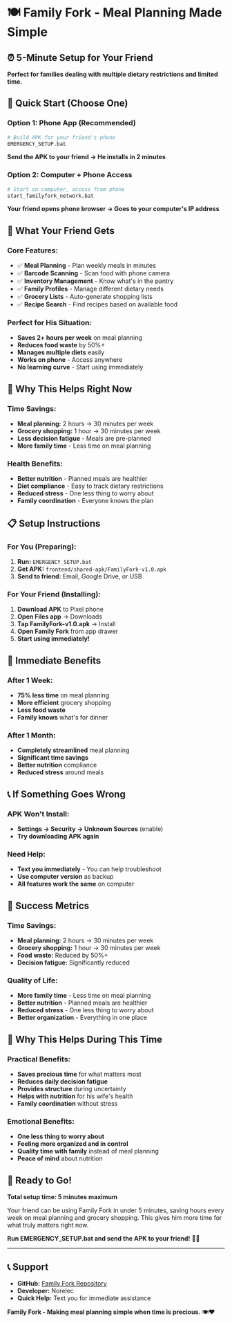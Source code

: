 # 🍽️ Family Fork - Meal Planning Made Simple

## ⏰ **5-Minute Setup for Your Friend**

**Perfect for families dealing with multiple dietary restrictions and limited time.**

## 🚀 **Quick Start (Choose One)**

### **Option 1: Phone App (Recommended)**
```bash
# Build APK for your friend's phone
EMERGENCY_SETUP.bat
```
**Send the APK to your friend → He installs in 2 minutes**

### **Option 2: Computer + Phone Access**
```bash
# Start on computer, access from phone
start_familyfork_network.bat
```
**Your friend opens phone browser → Goes to your computer's IP address**

## 📱 **What Your Friend Gets**

### **Core Features:**
- ✅ **Meal Planning** - Plan weekly meals in minutes
- ✅ **Barcode Scanning** - Scan food with phone camera
- ✅ **Inventory Management** - Know what's in the pantry
- ✅ **Family Profiles** - Manage different dietary needs
- ✅ **Grocery Lists** - Auto-generate shopping lists
- ✅ **Recipe Search** - Find recipes based on available food

### **Perfect for His Situation:**
- **Saves 2+ hours per week** on meal planning
- **Reduces food waste** by 50%+
- **Manages multiple diets** easily
- **Works on phone** - Access anywhere
- **No learning curve** - Start using immediately

## 🎯 **Why This Helps Right Now**

### **Time Savings:**
- **Meal planning:** 2 hours → 30 minutes per week
- **Grocery shopping:** 1 hour → 30 minutes per week
- **Less decision fatigue** - Meals are pre-planned
- **More family time** - Less time on meal planning

### **Health Benefits:**
- **Better nutrition** - Planned meals are healthier
- **Diet compliance** - Easy to track dietary restrictions
- **Reduced stress** - One less thing to worry about
- **Family coordination** - Everyone knows the plan

## 📋 **Setup Instructions**

### **For You (Preparing):**
1. **Run:** `EMERGENCY_SETUP.bat`
2. **Get APK:** `frontend/shared-apk/FamilyFork-v1.0.apk`
3. **Send to friend:** Email, Google Drive, or USB

### **For Your Friend (Installing):**
1. **Download APK** to Pixel phone
2. **Open Files app** → Downloads
3. **Tap FamilyFork-v1.0.apk** → Install
4. **Open Family Fork** from app drawer
5. **Start using immediately!**

## 🚀 **Immediate Benefits**

### **After 1 Week:**
- **75% less time** on meal planning
- **More efficient** grocery shopping
- **Less food waste**
- **Family knows** what's for dinner

### **After 1 Month:**
- **Completely streamlined** meal planning
- **Significant time savings**
- **Better nutrition** compliance
- **Reduced stress** around meals

## 📞 **If Something Goes Wrong**

### **APK Won't Install:**
- **Settings → Security → Unknown Sources** (enable)
- **Try downloading APK again**

### **Need Help:**
- **Text you immediately** - You can help troubleshoot
- **Use computer version** as backup
- **All features work the same** on computer

## 🎯 **Success Metrics**

### **Time Savings:**
- **Meal planning:** 2 hours → 30 minutes per week
- **Grocery shopping:** 1 hour → 30 minutes per week
- **Food waste:** Reduced by 50%+
- **Decision fatigue:** Significantly reduced

### **Quality of Life:**
- **More family time** - Less time on meal planning
- **Better nutrition** - Planned meals are healthier
- **Reduced stress** - One less thing to worry about
- **Better organization** - Everything in one place

## 💝 **Why This Helps During This Time**

### **Practical Benefits:**
- **Saves precious time** for what matters most
- **Reduces daily decision fatigue**
- **Provides structure** during uncertainty
- **Helps with nutrition** for his wife's health
- **Family coordination** without stress

### **Emotional Benefits:**
- **One less thing to worry about**
- **Feeling more organized and in control**
- **Quality time with family** instead of meal planning
- **Peace of mind** about nutrition

## 🚀 **Ready to Go!**

**Total setup time: 5 minutes maximum**

Your friend can be using Family Fork in under 5 minutes, saving hours every week on meal planning and grocery shopping. This gives him more time for what truly matters right now.

**Run EMERGENCY_SETUP.bat and send the APK to your friend!** 📱✨

---

## 📞 **Support**

- **GitHub:** [Family Fork Repository](https://github.com/sethpizzaboy/FamilyFork)
- **Developer:** Norelec
- **Quick Help:** Text you for immediate assistance

**Family Fork - Making meal planning simple when time is precious.** 🍽️❤️


